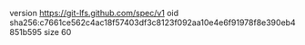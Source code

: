 version https://git-lfs.github.com/spec/v1
oid sha256:c7661ce562c4ac18f57403df3c8123f092aa10e4e6f91978f8e390eb4851b595
size 60

